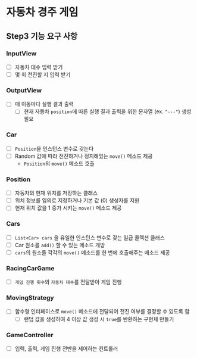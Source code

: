 # 자동차 경주 게임
## Step3 기능 요구 사항
### InputView
- [ ] 자동차 대수 입력 받기
- [ ] 몇 회 전진할 지 입력 받기
### OutputView
- [ ] 매 이동마다 실행 결과 출력
  - [ ] 현재 자동차 `position`에 따른 실행 결과 출력을 위한 문자열 (ex. `"---"`) 생성 필요
### Car
- [ ] `Position`을 인스턴스 변수로 갖는다
- [ ] Random 값에 따라 전진하거나 정지해있는 `move()` 메소드 제공
  - `Position`의 `move()` 메소드 호출
### Position
- [ ] 자동차의 현재 위치를 저장하는 클래스
- [ ] 위치 정보를 임의로 지정하거나 기본 값 (0) 생성자를 지원
- [ ] 현재 위치 값을 1 증가 시키는 `move()` 메소드 제공
### Cars
- [ ] `List<Car> cars` 을 유일한 인스턴스 변수로 갖는 일급 콜렉션 클래스
- [ ] Car 원소를 `add()` 할 수 있는 메소드 개방
- [ ] `cars`의 원소들 각각의 `move()` 메소드를 한 번에 호출해주는 메소드 제공
### RacingCarGame
- [ ] `게임 진행 횟수`와 `자동차 대수`를 전달받아 게임 진행
### MovingStrategy
- [ ] 함수형 인터페이스로 `move()` 메소드에 전달되어 전진 여부를 결정할 수 있도록 함
  - [ ] 랜덤 값을 생성하여 4 이상 값 생성 시 `true`를 반환하는 구현체 만들기
### GameController
- [ ] 입력, 출력, 게임 진행 전반을 제어하는 컨트롤러